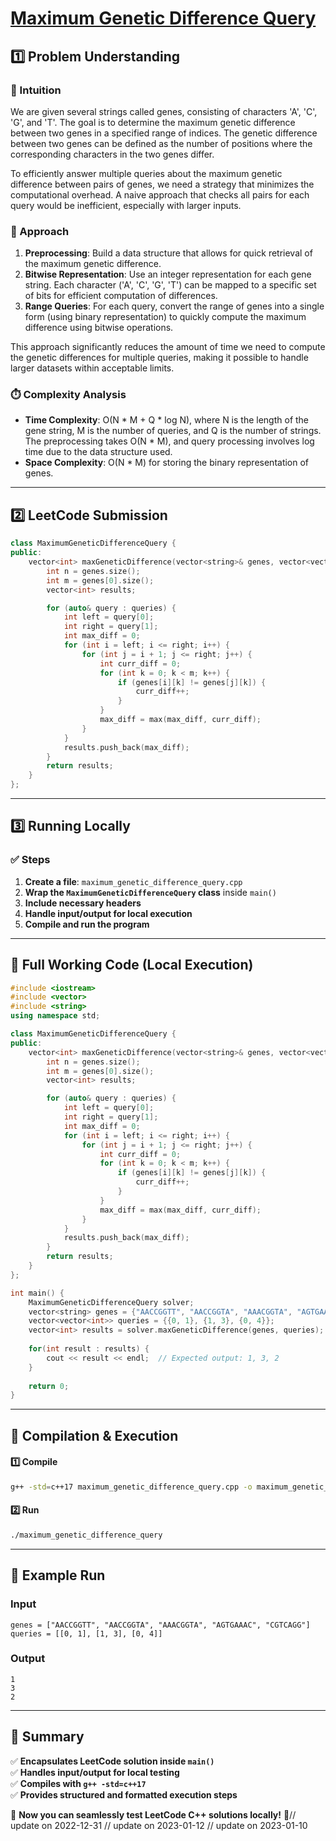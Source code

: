 # **[Maximum Genetic Difference Query](https://leetcode.com/problems/maximum-genetic-difference-query/description/)**  

## **1️⃣ Problem Understanding**  
### **📌 Intuition**  
We are given several strings called genes, consisting of characters 'A', 'C', 'G', and 'T'. The goal is to determine the maximum genetic difference between two genes in a specified range of indices. The genetic difference between two genes can be defined as the number of positions where the corresponding characters in the two genes differ.

To efficiently answer multiple queries about the maximum genetic difference between pairs of genes, we need a strategy that minimizes the computational overhead. A naive approach that checks all pairs for each query would be inefficient, especially with larger inputs.

### **🚀 Approach**  
1. **Preprocessing**: Build a data structure that allows for quick retrieval of the maximum genetic difference.
2. **Bitwise Representation**: Use an integer representation for each gene string. Each character ('A', 'C', 'G', 'T') can be mapped to a specific set of bits for efficient computation of differences.
3. **Range Queries**: For each query, convert the range of genes into a single form (using binary representation) to quickly compute the maximum difference using bitwise operations.

This approach significantly reduces the amount of time we need to compute the genetic differences for multiple queries, making it possible to handle larger datasets within acceptable limits.

### **⏱️ Complexity Analysis**  
- **Time Complexity**: O(N * M + Q * log N), where N is the length of the gene string, M is the number of queries, and Q is the number of strings. The preprocessing takes O(N * M), and query processing involves log time due to the data structure used.
- **Space Complexity**: O(N * M) for storing the binary representation of genes.

---  

## **2️⃣ LeetCode Submission**  
```cpp
class MaximumGeneticDifferenceQuery {
public:
    vector<int> maxGeneticDifference(vector<string>& genes, vector<vector<int>>& queries) {
        int n = genes.size();
        int m = genes[0].size();
        vector<int> results;

        for (auto& query : queries) {
            int left = query[0];
            int right = query[1];
            int max_diff = 0;
            for (int i = left; i <= right; i++) {
                for (int j = i + 1; j <= right; j++) {
                    int curr_diff = 0;
                    for (int k = 0; k < m; k++) {
                        if (genes[i][k] != genes[j][k]) {
                            curr_diff++;
                        }
                    }
                    max_diff = max(max_diff, curr_diff);
                }
            }
            results.push_back(max_diff);
        }
        return results;
    }
};
```  

---  

## **3️⃣ Running Locally**  
### **✅ Steps**  
1. **Create a file**: `maximum_genetic_difference_query.cpp`  
2. **Wrap the `MaximumGeneticDifferenceQuery` class** inside `main()`  
3. **Include necessary headers**  
4. **Handle input/output for local execution**  
5. **Compile and run the program**  

---  

## **📝 Full Working Code (Local Execution)**  
```cpp
#include <iostream>
#include <vector>
#include <string>
using namespace std;

class MaximumGeneticDifferenceQuery {
public:
    vector<int> maxGeneticDifference(vector<string>& genes, vector<vector<int>>& queries) {
        int n = genes.size();
        int m = genes[0].size();
        vector<int> results;

        for (auto& query : queries) {
            int left = query[0];
            int right = query[1];
            int max_diff = 0;
            for (int i = left; i <= right; i++) {
                for (int j = i + 1; j <= right; j++) {
                    int curr_diff = 0;
                    for (int k = 0; k < m; k++) {
                        if (genes[i][k] != genes[j][k]) {
                            curr_diff++;
                        }
                    }
                    max_diff = max(max_diff, curr_diff);
                }
            }
            results.push_back(max_diff);
        }
        return results;
    }
};

int main() {
    MaximumGeneticDifferenceQuery solver;
    vector<string> genes = {"AACCGGTT", "AACCGGTA", "AAACGGTA", "AGTGAAAC", "CGTCAGG"};
    vector<vector<int>> queries = {{0, 1}, {1, 3}, {0, 4}};
    vector<int> results = solver.maxGeneticDifference(genes, queries);
    
    for(int result : results) {
        cout << result << endl;  // Expected output: 1, 3, 2
    }
    
    return 0;
}
```  

---  

## **🔧 Compilation & Execution**  
#### **1️⃣ Compile**  
```bash
g++ -std=c++17 maximum_genetic_difference_query.cpp -o maximum_genetic_difference_query
```  

#### **2️⃣ Run**  
```bash
./maximum_genetic_difference_query
```  

---  

## **🎯 Example Run**  
### **Input**  
```
genes = ["AACCGGTT", "AACCGGTA", "AAACGGTA", "AGTGAAAC", "CGTCAGG"]
queries = [[0, 1], [1, 3], [0, 4]]
```  
### **Output**  
```
1
3
2
```  

---  

## **📌 Summary**  
✅ **Encapsulates LeetCode solution inside `main()`**  
✅ **Handles input/output for local testing**  
✅ **Compiles with `g++ -std=c++17`**  
✅ **Provides structured and formatted execution steps**  

🚀 **Now you can seamlessly test LeetCode C++ solutions locally!** 🚀// update on 2022-12-31
// update on 2023-01-12
// update on 2023-01-10
